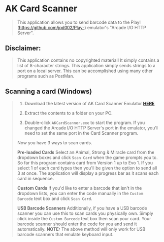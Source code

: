 # AK Card Scanner
> This application allows you to send barcode data to the Play! (https://github.com/jpd002/Play-) emulator's "Arcade I/O HTTP Server".

## Disclaimer:
> This application contains no copyrighted material! It simply contains a list of 8-character strings.
> This application simply sends strings to a port on a local server. This can be accomplished using many other programs such as PostMan.


## Scanning a card (Windows)
> 1. Download the latest version of AK Card Scanner Emulator  [**HERE**](<https://github.com/Gama-Tech/AK-Card-Scanner-Releases/releases/tag/release>)
> 
> 2. Extract the contents to a folder on your PC.
> 
> 3. Double-click `AKCardScanner.exe` to start the program.
> If you changed the Arcade I/O HTTP Server's port in the emulator, you'll need to set the same port in the Card Scanner program. 
> 
> Now you have 3 ways to scan cards.
> 
> **Pre-loaded Cards**
> Select an Animal, Strong & Miracle card from the dropdown boxes and click `Scan Card` when the game prompts you to. So far this program contains card from Version 1 up to Evo 1.
> If you select 1 of each card types then you'll be given the option to send all 3 at once.
> The application will display a progress bar as it scans each card in sequence.
> 
> **Custom Cards**
> If you'd like to enter a barcode that isn't in the dropdown lists, you can enter the code manually in the `Custom Barcode` text box and click `Scan Card`.
> 
> **USB Barcode Scanners**
> Additionally, if you have a USB barcode scanner you can use this to scan cards you physically own. Simply click inside the `Custom Barcode` text box then scan your card.
> Your barcode scanner should enter the code for you and send it automatically.
> **NOTE:** The above method will only work for USB barcode scanners that emulate keyboard input.
